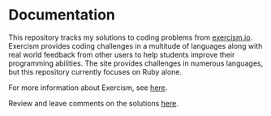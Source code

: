 # Documentation

This repository tracks my solutions to coding problems from [exercism.io](exercism.io). Exercism provides coding challenges 
in a multitude of languages along with real world feedback from other users to help students improve their programming abilities. The site provides
challenges in numerous languages, but this repository currently focuses on Ruby alone. 


For more information about Exercism, see [here](http://exercism.io/getting-started). 


Review and leave comments on the solutions [here](http://exercism.io/viparthasarathy).

